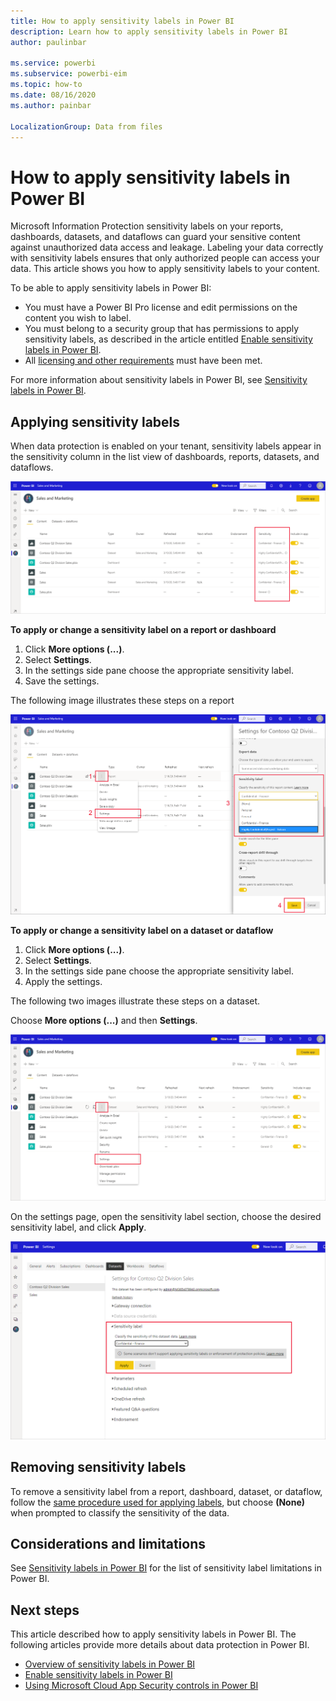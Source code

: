 ```yaml
---
title: How to apply sensitivity labels in Power BI
description: Learn how to apply sensitivity labels in Power BI
author: paulinbar

ms.service: powerbi
ms.subservice: powerbi-eim
ms.topic: how-to
ms.date: 08/16/2020
ms.author: painbar

LocalizationGroup: Data from files
---
```

# How to apply sensitivity labels in Power BI

Microsoft Information Protection sensitivity labels on your reports, dashboards, datasets, and dataflows can guard your sensitive content against unauthorized data access and leakage. Labeling your data correctly with sensitivity labels ensures that only authorized people can access your data. This article shows you how to apply sensitivity labels to your content.

To be able to apply sensitivity labels in Power BI:
* You must have a Power BI Pro license and edit permissions on the content you wish to label.
* You must belong to a security group that has permissions to apply sensitivity labels, as described in the article entitled [Enable sensitivity labels in Power BI](./service-security-enable-data-sensitivity-labels.md).
* All [licensing and other requirements](./service-security-enable-data-sensitivity-labels.md#licensing-and-requirements) must have been met.

For more information about sensitivity labels in Power BI, see [Sensitivity labels in Power BI](service-security-sensitivity-label-overview.md).

## Applying sensitivity labels

When data protection is enabled on your tenant, sensitivity labels appear in the sensitivity column in the list view of dashboards, reports, datasets, and dataflows.

![Enable sensitivity labels](media/service-security-apply-data-sensitivity-labels/apply-data-sensitivity-labels-01.png)

**To apply or change a sensitivity label on a report or dashboard**
1. Click **More options (...)**.
1. Select **Settings**.
1. In the settings side pane choose the appropriate sensitivity label.
1. Save the settings.

The following image illustrates these steps on a report

![Set sensitivity labels](media/service-security-apply-data-sensitivity-labels/apply-data-sensitivity-labels-02.png)

**To apply or change a sensitivity label on a dataset or dataflow**

1. Click **More options (...)**.
1. Select **Settings**.
1. In the settings side pane choose the appropriate sensitivity label.
1. Apply the settings.

The following two images illustrate these steps on a dataset.

Choose **More options (...)** and then **Settings**.

![Open dataset settings](media/service-security-apply-data-sensitivity-labels/apply-data-sensitivity-labels-05.png)

On the settings page, open the sensitivity label section, choose the desired sensitivity label, and click **Apply**.

![Choose sensitivity label](media/service-security-apply-data-sensitivity-labels/apply-data-sensitivity-labels-06.png)

## Removing sensitivity labels
To remove a sensitivity label from a report, dashboard, dataset, or dataflow, follow the [same procedure used for applying labels](#applying-sensitivity-labels), but choose **(None)** when prompted to classify the sensitivity of the data. 

## Considerations and limitations

See [Sensitivity labels in Power BI](service-security-sensitivity-label-overview.md#limitations) for the list of sensitivity label limitations in Power BI.

## Next steps

This article described how to apply sensitivity labels in Power BI. The following articles provide more details about data protection in Power BI. 

* [Overview of sensitivity labels in Power BI](./service-security-sensitivity-label-overview.md)
* [Enable sensitivity labels in Power BI](./service-security-enable-data-sensitivity-labels.md)
* [Using Microsoft Cloud App Security controls in Power BI](./service-security-using-microsoft-cloud-app-security-controls.md)
